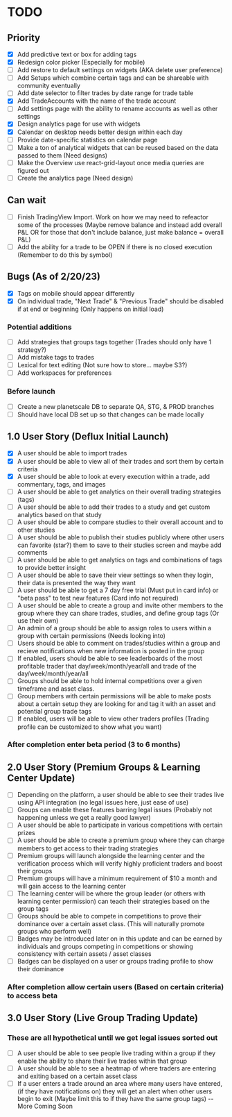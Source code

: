 # TODO
## Priority
- [x] Add predictive text or box for adding tags
- [x] Redesign color picker (Especially for mobile)
- [ ] Add restore to default settings on widgets (AKA delete user preference)
- [ ] Add Setups which combine certain tags and can be shareable with community eventually
- [ ] Add date selector to filter trades by date range for trade table
- [x] Add TradeAccounts with the name of the trade account
- [ ] Add settings page with the ability to rename accounts as well as other settings
- [x] Design analytics page for use with widgets
- [x] Calendar on desktop needs better design within each day
- [ ] Provide date-specific statistics on calendar page
- [ ] Make a ton of analytical widgets that can be reused based on the data passed to them (Need designs)
- [ ] Make the Overview use react-grid-layout once media queries are figured out
- [ ] Create the analytics page (Need design)

## Can wait
- [ ] Finish TradingView Import. Work on how we may need to refeactor some of the processes (Maybe remove balance and instead add overall P&L OR for those that don't include balance, just make balance = overall P&L)
- [ ] Add the ability for a trade to be OPEN if there is no closed execution (Remember to do this by symbol)

## Bugs (As of 2/20/23)
- [x] Tags on mobile should appear differently
- [x] On individual trade, "Next Trade" & "Previous Trade" should be disabled if at end or beginning (Only happens on initial load)

### Potential additions
- [ ] Add strategies that groups tags together (Trades should only have 1 strategy?)
- [ ] Add mistake tags to trades
- [ ] Lexical for text editing (Not sure how to store... maybe S3?)
- [ ] Add workspaces for preferences

### Before launch
- [ ] Create a new planetscale DB to separate QA, STG, & PROD branches
- [ ] Should have local DB set up so that changes can be made locally

## 1.0 User Story (Deflux Initial Launch)
- [x] A user should be able to import trades
- [x] A user should be able to view all of their trades and sort them by certain criteria
- [x] A user should be able to look at every execution within a trade, add commentary, tags, and images
- [ ] A user should be able to get analytics on their overall trading strategies (tags)
- [ ] A user should be able to add their trades to a study and get custom analytics based on that study
- [ ] A user should be able to compare studies to their overall account and to other studies
- [ ] A user should be able to publish their studies publicly where other users can favorite (star?) them to save to their studies screen and maybe add comments
- [ ] A user should be able to get analytics on tags and combinations of tags to provide better insight
- [ ] A user should be able to save their view settings so when they login, their data is presented the way they want
- [ ] A user should be able to get a 7 day free trial (Must put in card info) or "beta pass" to test new features (Card info not required)
- [ ] A user should be able to create a group and invite other members to the group where they can share trades, studies, and define group tags (Or use their own)
- [ ] An admin of a group should be able to assign roles to users within a group with certain permissions (Needs looking into)
- [ ] Users should be able to comment on trades/studies within a group and recieve notifications when new information is posted in the group
- [ ] If enabled, users should be able to see leaderboards of the most profitable trader that day/week/month/year/all and trade of the day/week/month/year/all
- [ ] Groups should be able to hold internal competitions over a given timeframe and asset class.
- [ ] Group members with certain permissions will be able to make posts about a certain setup they are looking for and tag it with an asset and potential group trade tags
- [ ] If enabled, users will be able to view other traders profiles (Trading profile can be customized to show what you want)

### After completion enter beta period (3 to 6 months)

## 2.0 User Story (Premium Groups & Learning Center Update)
- [ ] Depending on the platform, a user should be able to see their trades live using API integration (no legal issues here, just ease of use)
- [ ] Groups can enable these features barring legal issues (Probably not happening unless we get a really good lawyer)
- [ ] A user should be able to participate in various competitions with certain prizes
- [ ] A user should be able to create a premium group where they can charge members to get access to their trading strategies
- [ ] Premium groups will launch alongside the learning center and the verification process which will verify highly proficient traders and boost their groups
- [ ] Premium groups will have a minimum requirement of $10 a month and will gain access to the learning center
- [ ] The learning center will be where the group leader (or others with learning center permission) can teach their strategies based on the group tags
- [ ] Groups should be able to compete in competitions to prove their dominance over a certain asset class. (This will naturally promote groups who perform well)
- [ ] Badges may be introduced later on in this update and can be earned by individuals and groups competing in competitions or showing consistency with certain assets / asset classes
- [ ] Badges can be displayed on a user or groups trading profile to show their dominance

### After completion allow certain users (Based on certain criteria) to access beta

## 3.0 User Story (Live Group Trading Update)
### These are all hypothetical until we get legal issues sorted out ##
- [ ] A user should be able to see people live trading within a group if they enable the ability to share their live trades within that group
- [ ] A user should be able to see a heatmap of where traders are entering and exiting based on a certain asset class
- [ ] If a user enters a trade around an area where many users have entered, (if they have notifications on) they will get an alert when other users begin to exit (Maybe limit this to if they have the same group tags)
-- More Coming Soon